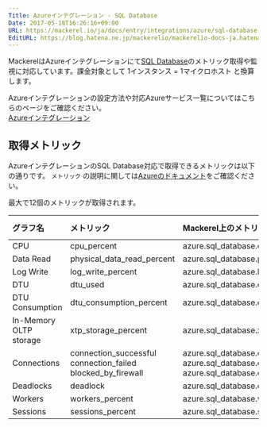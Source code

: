 ```yaml
---
Title: Azureインテグレーション - SQL Database
Date: 2017-05-18T16:26:16+09:00
URL: https://mackerel.io/ja/docs/entry/integrations/azure/sql-database
EditURL: https://blog.hatena.ne.jp/mackerelio/mackerelio-docs-ja.hatenablog.mackerel.io/atom/entry/10328749687248185094
---
```


MackerelはAzureインテグレーションにて<a href="https://azure.microsoft.com/ja-jp/services/sql-database/" target="_blank">SQL Database</a>のメトリック取得や監視に対応しています。課金対象として 1インスタンス = 1マイクロホスト と換算します。

Azureインテグレーションの設定方法や対応Azureサービス一覧についてはこちらのページをご確認ください。<br>
<a href="https://mackerel.io/ja/docs/entry/integrations/azure">Azureインテグレーション</a>

## 取得メトリック
AzureインテグレーションのSQL Database対応で取得できるメトリックは以下の通りです。 `メトリック` の説明に関しては<a href="https://msdn.microsoft.com/library/en-us/Mt163593.aspx" target="_blank">Azureのドキュメント</a>をご確認ください。

最大で12個のメトリックが取得されます。

|グラフ名|メトリック|Mackerel上のメトリック名|単位|Aggregation Type|
|:---|:---|:---|:---|:---|
|CPU|cpu_percent|azure.sql_database.cpu_percent|percentage|Average|
|Data Read|physical_data_read_percent|azure.sql_database.physical_data_read_percent|percentage|Average|
|Log Write|log_write_percent|azure.sql_database.log_write_percent|percentage|Average|
|DTU|dtu_used|azure.sql_database.dtu.used|float|Average|
|DTU Consumption|dtu_consumption_percent|azure.sql_database.dtu_consumption_percent|percentage|Average|
|In-Memory OLTP storage|xtp_storage_percent|azure.sql_database.xtp_storage_percent|percentage|Average|
|Connections|connection_successful<br>connection_failed<br>blocked_by_firewall|azure.sql_database.connection.successful<br>azure.sql_database.connection.failed<br>azure.sql_database.connection.blocked_by_firewall|integer|Total|
|Deadlocks|deadlock|azure.sql_database.deadlock_count|integer|Total|
|Workers|workers_percent|azure.sql_database.workers_percent|percentage|Average|
|Sessions|sessions_percent|azure.sql_database.sessions_percent|percentage|Average|
